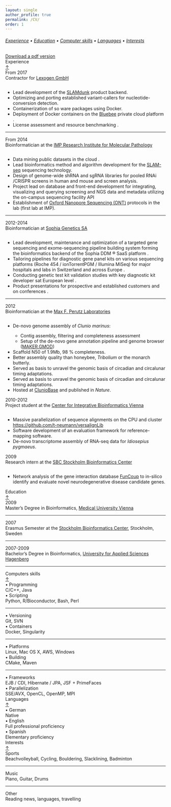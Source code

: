 ```yaml
---
layout: single
author_profile: true
permalink: /CV/
order: 1
---
```

<div class="card-columns only-one-column">

  <div class="card">
    <h6 class="card-text text-muted alert alert-dark">
      <a href="#experience">Experience</a> •
      <a href="#education">Education</a> •
      <a href="#skills">Computer skills</a> •
      <a href="#languages">Languages</a> •
      <a href="#interests">Interests</a>
    </h6>
  </div>

  <div class="card">
    <h7 class="card-text text-muted alert alert-dark">
      <i class="fa fa-download" aria-hidden="true"></i> <a href="/assets/mycv/TobiasNeumann_CV_latest.pdf" target="_blank">Download a pdf version</a>
    </h7>
  </div>

  <div class="card">
    <a name="experience"></a>
    <div class="card-header h3">
      <i class="fa fa-building" aria-hidden="true"></i> Experience
      <div class="float-right"><a href="#top">&uarr;</a></div>
    </div>
    <div class="container">
      <div class="row">
        <div class="col-md-2">
          <i class="fa fa-calendar" aria-hidden="true"></i> From 2017
        </div>
        <div class="col">
          Contractor for <a href="https://www.lexogen.com/" target="blank">Lexogen GmbH</a>
          <div style="line-height:100%;">
            <br>
          </div>
          <ul>
          <li><span><i class="mdi mdi-clipboard-check-outline"></i></span>Lead development of the <a href="https://www.lexogen.com/store/slamdunk-data-analysis-pipeline">SLAMdunk</a> product backend.</li>
          <li><span><i class="mdi mdi-clipboard-check-outline"></i></span>Optimizing and porting established variant-callers for nucleotide-conversion detection.</li>
          <li><span><i class="mdi mdi-finance"></i></span>Containerization of so ware packages using Docker.</li>
          <li><span><i class="mdi mdi-finance"></i></span>Deployment of Docker containers on the <a href="https://www.bluebee.com/">Bluebee</a> private cloud platform <i class="fas fa-cloud" aria-hidden="true"></i>.</li>
          <li><span><i class="mdi mdi-server"></i></span>License assessment and resource benchmarking <i class="fas fa-balance-scale" aria-hidden="true"></i>.</li>
          </ul>
        </div>
      </div>
      <hr>
      <div class="row">
        <div class="col-md-2">
          <i class="fa fa-calendar" aria-hidden="true"></i> From 2014
        </div>
        <div class="col">
          Bioinformatician at the <a href="https://www.imp.ac.at/" target="blank">IMP Research Institute for Molecular Pathology</a>
          <div style="line-height:100%;">
            <br>
          </div>
          <ul>
          <li><span><i class="mdi mdi-clipboard-check-outline"></i></span>Data mining public datasets in the cloud <i class="fab fa-aws" aria-hidden="true"></i>.</li>
          <li><span><i class="mdi mdi-clipboard-check-outline"></i></span>Lead bioinformatics method and algorithm development for the <a href="https://www.nature.com/articles/nmeth.4435">SLAM-seq</a> sequencing technology.</li>
          <li><span><i class="mdi mdi-finance"></i></span>Design of genome-wide shRNA and sgRNA libraries for pooled RNAi /CRISPR screens in human and mouse and screen analysis.</li>
          <li><span><i class="mdi mdi-finance"></i></span>Project lead on database and front-end development for integrating, visualizing and querying screening and NGS data and metadata utilizing the on-campus sequencing facility API</li>
          <li><span><i class="mdi mdi-server"></i></span>Establishment of <a href="https://nanoporetech.com">Oxford Nanopore Sequencing (ONT)</a> protocols in the lab (first lab at IMP).</li>
          </ul>
        </div>
      </div>
      <hr>
      <div class="row">
        <div class="col-md-2">
          <i class="fa fa-calendar" aria-hidden="true"></i> 2012-2014
        </div>
        <div class="col">
          Bioinformatician at <a href="https://www.sophiagenetics.com" target="_blank">Sophia Genetics SA</a>
          <div style="line-height:100%;">
            <br>
          </div>
          <ul>
          <li><span><i class="mdi mdi-clipboard-check-outline"></i></span>Lead development, maintenance and optimization of a targeted gene sequencing and exome-sequencing pipeline building system forming the bioinformatics backend of the Sophia DDM &reg; SaaS platform <i class="fas fa-diagnoses" aria-hidden="true"></i>.</li>
          <li><span><i class="mdi mdi-clipboard-check-outline"></i></span>Tailoring pipelines for diagnostic gene panel kits on various sequencing platforms (Roche 454 / ionTorrentPGM / Illumina MiSeq) for major hospitals and labs in Switzerland and across Europe <i class="fas fa-hospital" aria-hidden="true"></i>.</li>
          <li><span><i class="mdi mdi-finance"></i></span>Conducting genetic test kit validation studies with key diagnostic kit developer sat European level <i class="fas fa-globe-europe" aria-hidden="true"></i>.</li>
          <li><span><i class="mdi mdi-finance"></i></span>Product presentations for prospective and established customers and on conferences <i class="fab fa-slideshare" aria-hidden="true"></i>.</li>
          </ul>
        </div>
      </div>
      <hr>
      <div class="row">
        <div class="col-md-2">
          <i class="fa fa-calendar" aria-hidden="true"></i> 2012
        </div>
        <div class="col">
          Bioinformatician at the <a href="https://www.mfpl.ac.at" target="_blank">Max F. Perutz Laboratories</a>
          <div style="line-height:100%;">
            <br>
          </div>
          <ul>
          <li><span><i class="mdi mdi-clipboard-check-outline"></i></span>De-novo genome assembly of <i>Clunio marinus</i>:</li>
          <ul>
            <li><span><i class="mdi mdi-clipboard-check-outline"></i></span>Contig assembly, filtering and completeness assessment</li>
            <li><span><i class="mdi mdi-clipboard-check-outline"></i></span>Setup of the de-novo gene annotation pipeline and genome browser (<a href="http://www.yandell-lab.org/software/maker.html">MAKER</a>,<a href="http://gmod.org/wiki/Main_Page">GMOD</a>)</li>
          </ul>
          <li><span><i class="mdi mdi-clipboard-check-outline"></i></span>Scaffold N50 of 1.9Mb, 98 &percnt; completeness.</li>
          <li><span><i class="mdi mdi-finance"></i></span>Better assembly quality than honeybee, <i>Tribolium</i> or the monarch butterly.</li>
          <li><span><i class="mdi mdi-finance"></i></span>Served as basis to unravel the genomic basis of circadian and circalunar timing adaptations.</li>
          <li><span><i class="mdi mdi-finance"></i></span>Served as basis to unravel the genomic basis of circadian and circalunar timing adaptations.</li>
          <li><span><i class="mdi mdi-finance"></i></span>Hosted at <a href="http://cluniobase.cibiv.univie.ac.at/">ClunioBase</a> and published in <i>Nature</i>.</li>
          </ul>
        </div>
      </div>
      <div class="row">
        <div class="col-md-2">
          <i class="fa fa-calendar" aria-hidden="true"></i> 2010-2012
        </div>
        <div class="col">
          Project student at the <a href="http://www.cibiv.at/" target="_blank">Center for Integrative Bioinformatics Vienna</a>
          <div style="line-height:100%;">
            <br>
          </div>
          <ul>
          <li><span><i class="mdi mdi-clipboard-check-outline"></i></span>Massive parallelization of sequence  alignments on the CPU and cluster <br/>
          <i class="fab fa-github" aria-hidden="true"></i> <a href="https://github.com/t-neumann/versalignLib">https://github.com/t-neumann/versalignLib</a>
          </li>
          <li><span><i class="mdi mdi-clipboard-check-outline"></i></span>Software development of an evaluation framework for reference-mapping software.</li>
          <li><span><i class="mdi mdi-finance"></i></span>De-novo transcriptome assembly of RNA-seq data for <i>Idiosepius pygmaeus</i>.</li>
          </ul>
        </div>
      </div>
      <div class="row">
        <div class="col-md-2">
          <i class="fa fa-calendar" aria-hidden="true"></i> 2009
        </div>
        <div class="col">
          Research intern at the <a href="http://www.sbc.su.se/" target="_blank">SBC Stockholm Bioinformatics Center</a>
          <div style="line-height:100%;">
            <br>
          </div>
          <ul>
          <li><span><i class="mdi mdi-clipboard-check-outline"></i></span>Network analysis of the gene interaction database <a href="http://funcoup.sbc.su.se/search">FunCoup</a> to in-silico identify and evaluate novel neurodegenerative disease candidate genes.</li>
          </ul>
        </div>
      </div>
    </div>
  </div>

  <div class="card">
    <a name="education"></a>
    <div class="card-header h3">
      <i class="fa fa-university" aria-hidden="true"></i> Education
      <div class="float-right"><a href="#top">&uarr;</a></div>
    </div>
    <div class="container">
      <div class="row">
        <div class="col-md-2">
          <i class="fa fa-calendar" aria-hidden="true"></i> 2009
        </div>
        <div class="col">
          Master’s Degree in Bioinformatics, <a href="https://www.meduniwien.ac.at" target="_blank">Medical University Vienna</a>
        </div>
      </div>
      <hr>
      <div class="row">
        <div class="col-md-2">
          <i class="fa fa-calendar" aria-hidden="true"></i> 2007
        </div>
        <div class="col">
          Erasmus Semester at the <a href="http://www.sbc.su.se" target="_blank">Stockholm Bioinformatics Center</a>, Stockholm, Sweden
        </div>
      </div>
      <hr>
      <div class="row">
        <div class="col-md-2">
          <i class="fa fa-calendar" aria-hidden="true"></i> 2007-2009
        </div>
        <div class="col">
          Bachelor’s Degree in Bioinformatics, <a href="https://www.fh-ooe.at/campus-hagenberg" target="_blank">University for Applied Sciences Hagenberg</a>
        </div>
      </div>
      <hr>
    </div>
  </div>

  <div class="card">
    <a name="skills"></a>
    <div class="card-header h2">
      <i class="fa fa-laptop" aria-hidden="true"></i> Computers skills
      <div class="float-right"><a href="#top">&uarr;</a></div>
    </div>
    <div class="container">
      <div class="row">
        <div class="col-md-2">
          • Programming
        </div>
        <div class="col-md-4">
          C/C++, Java
        </div>
        <div class="col-md-2">
          • Scripting
        </div>
        <div class="col-md-4">
          Python, R/Bioconductor, Bash, Perl
        </div>
      </div>
      <hr>
      <div class="row">
        <div class="col-md-2">
          • Versioning
        </div>
        <div class="col-md-4">
          Git, SVN
        </div>
        <div class="col-md-2">
          • Containers
        </div>
        <div class="col-md-4">
          Docker, Singularity
        </div>
      </div>
      <hr>
      <div class="row">
        <div class="col-md-2">
          • Platforms
        </div>
        <div class="col-md-4">
          Linux, Mac OS X, AWS, Windows
        </div>
        <div class="col-md-2">
          • Building
        </div>
        <div class="col-md-4">
          CMake, Maven
        </div>
      </div>
      <hr>
      <div class="row">
        <div class="col-md-2">
          • Frameworks
        </div>
        <div class="col-md-4">
          EJB / CDI, Hibernate / JPA, JSF + PrimeFaces
        </div>
        <div class="col-md-2">
          • Parallelization
        </div>
        <div class="col-md-4">
          SSE/AVX, OpenCL, OpenMP, MPI
        </div>
      </div>
    </div>
  </div>

  <div class="card">
    <a name="languages"></a>
    <div class="card-header h2">
      <i class="fa fa-comment" aria-hidden="true"></i> Languages
      <div class="float-right"><a href="#top">&uarr;</a></div>
    </div>
    <div class="container">
      <div class="row">
        <div class="col-md-2">
          • German
        </div>
        <div class="col-md-2">
          Native
        </div>
        <div class="col-md-2">
          • English
        </div>
        <div class="col-md-2">
          Full professional proficiency
        </div>
        <div class="col-md-2">
          • Spanish
        </div>
        <div class="col-md-2">
          Elementary proficiency
        </div>
      </div>
    </div>
  </div>

  <div class="card">
    <a name="interests"></a>
    <div class="card-header h3">
      <i class="fa fa-info-circle" aria-hidden="true"></i> Interests
      <div class="float-right"><a href="#top">&uarr;</a></div>
    </div>
    <div class="container">
    <div class="row">
      <div class="col-md-2">
        Sports
      </div>
      <div class="col">
        Beachvolleyball, Cycling, Bouldering, Slacklining, Badminton
      </div>
    </div>
    <hr>
    <div class="row">
      <div class="col-md-2">
        Music
      </div>
      <div class="col">
        Piano, Guitar, Drums
      </div>
    </div>
    <hr>
    <div class="row">
      <div class="col-md-2">
        Other
      </div>
      <div class="col">
        Reading news, languages, travelling
      </div>
    </div>
    </div>
  </div>

</div>
